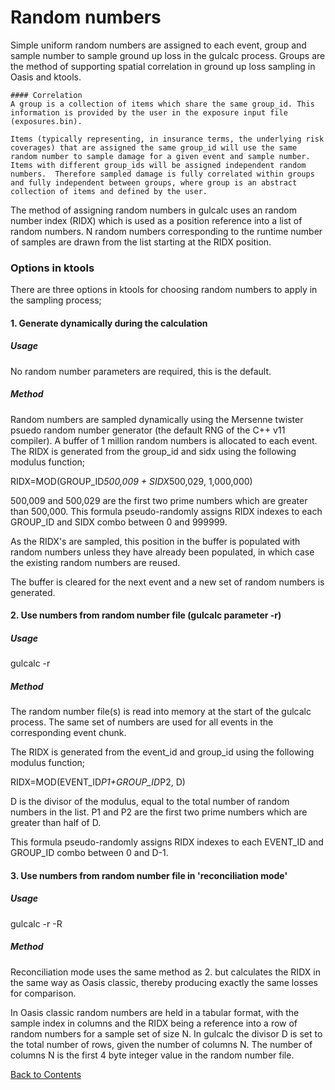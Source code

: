 # Random numbers <a id="randomnumbers"></a>

Simple uniform random numbers are assigned to each event, group and sample number to sample ground up loss in the gulcalc process. Groups are the method of supporting spatial correlation in ground up loss sampling in Oasis and ktools.

```
#### Correlation
A group is a collection of items which share the same group_id. This information is provided by the user in the exposure input file (exposures.bin).

Items (typically representing, in insurance terms, the underlying risk coverages) that are assigned the same group_id will use the same random number to sample damage for a given event and sample number. Items with different group_ids will be assigned independent random numbers.  Therefore sampled damage is fully correlated within groups and fully independent between groups, where group is an abstract collection of items and defined by the user.
```

The method of assigning random numbers in gulcalc uses an random number index (RIDX) which is used as a position reference into a list of random numbers.  N random numbers corresponding to the runtime number of samples are drawn from the list starting at the RIDX position.

### Options in ktools

There are three options in ktools for choosing random numbers to apply in the sampling process;

#### 1. Generate dynamically during the calculation

##### Usage
No random number parameters are required, this is the default.

##### Method

Random numbers are sampled dynamically using the Mersenne twister psuedo random number generator (the default RNG of the C++ v11 compiler). 
A buffer of 1 million random numbers is allocated to each event. The RIDX is generated from the group_id and sidx using the following modulus function;

RIDX=MOD(GROUP_ID*500,009 + SIDX*500,029, 1,000,000)

500,009 and 500,029 are the first two prime numbers which are greater than 500,000.  This formula pseudo-randomly assigns RIDX indexes to each GROUP_ID and SIDX combo between 0 and 999999. 

As the RIDX's are sampled, this position in the buffer is populated with random numbers unless they have already been populated, in which case the existing random numbers are reused.

The buffer is cleared for the next event and a new set of random numbers is generated.  

#### 2. Use numbers from random number file (gulcalc parameter -r)

##### Usage
gulcalc -r

##### Method
The random number file(s) is read into memory at the start of the gulcalc process. The same set of numbers are used for all events in the corresponding event chunk.

The RIDX is generated from the event_id and group_id using the following modulus function;

RIDX=MOD(EVENT_ID*P1+GROUP_ID*P2, D)

D is the divisor of the modulus, equal to the total number of random numbers in the list.
P1 and P2 are the first two prime numbers which are greater than half of D.

This formula pseudo-randomly assigns RIDX indexes to each EVENT_ID and GROUP_ID combo between 0 and D-1.

#### 3. Use numbers from random number file in 'reconciliation mode'

##### Usage
gulcalc -r -R

##### Method

Reconciliation mode uses the same method as 2. but calculates the RIDX in the same way as Oasis classic, thereby producing exactly the same losses for comparison.  

In Oasis classic random numbers are held in a tabular format, with the sample index in columns and the RIDX being a reference into a row of random numbers for a sample set of size N.  In gulcalc the divisor D is set to the total number of rows, given the number of columns N.  The number of columns N is the first 4 byte integer value in the random number file.

[Back to Contents](Contents.md)
